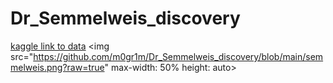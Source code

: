 # Dr_Semmelweis_discovery
[kaggle link to data](https://www.kaggle.com/arijit75/survey-data)
<img src="https://github.com/m0gr1m/Dr_Semmelweis_discovery/blob/main/semmelweis.png?raw=true" 
     max-width: 50%
     height: auto>
